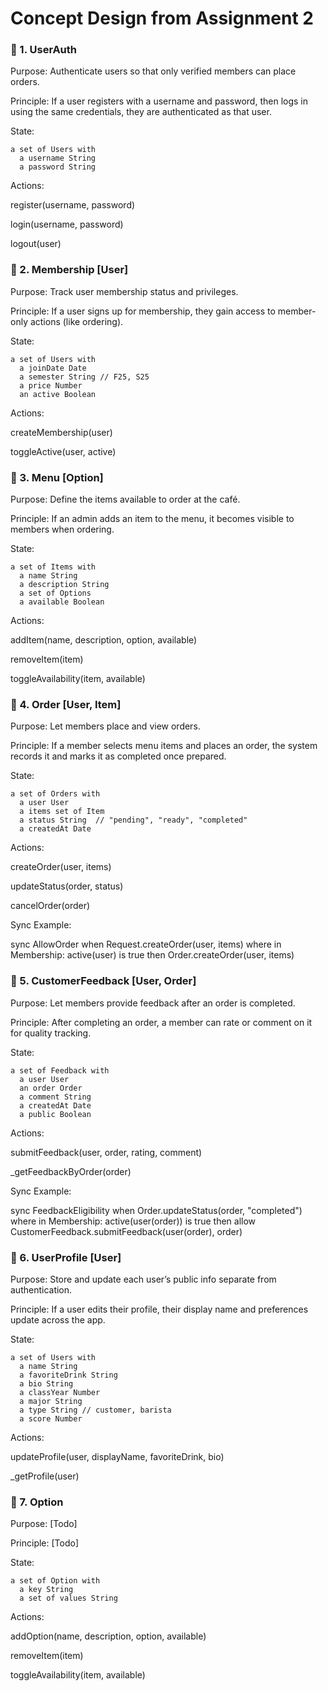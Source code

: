 # Concept Design from Assignment 2
### 🧩 1. UserAuth

Purpose:
Authenticate users so that only verified members can place orders.

Principle:
If a user registers with a username and password, then logs in using the same credentials, they are authenticated as that user.

State:
```
a set of Users with
  a username String
  a password String
```

Actions:

register(username, password)

login(username, password)

logout(user)

### 🧩 2. Membership [User]

Purpose:
Track user membership status and privileges.

Principle:
If a user signs up for membership, they gain access to member-only actions (like ordering).

State:
```
a set of Users with
  a joinDate Date
  a semester String // F25, S25
  a price Number
  an active Boolean
```

Actions:

createMembership(user)

toggleActive(user, active)

### 🧩 3. Menu [Option]

Purpose:
Define the items available to order at the café.

Principle:
If an admin adds an item to the menu, it becomes visible to members when ordering.

State:
```
a set of Items with
  a name String
  a description String
  a set of Options
  a available Boolean
```

Actions:

addItem(name, description, option, available)

removeItem(item)

toggleAvailability(item, available)

### 🧩 4. Order [User, Item]

Purpose:
Let members place and view orders.

Principle:
If a member selects menu items and places an order, the system records it and marks it as completed once prepared.

State:
```
a set of Orders with
  a user User
  a items set of Item
  a status String  // "pending", "ready", "completed"
  a createdAt Date
```

Actions:

createOrder(user, items)

updateStatus(order, status)

cancelOrder(order)

Sync Example:

sync AllowOrder
when Request.createOrder(user, items)
where in Membership: active(user) is true
then Order.createOrder(user, items)

### 🧩 5. CustomerFeedback [User, Order]

Purpose:
Let members provide feedback after an order is completed.

Principle:
After completing an order, a member can rate or comment on it for quality tracking.

State:
```
a set of Feedback with
  a user User
  an order Order
  a comment String
  a createdAt Date
  a public Boolean
```

Actions:

submitFeedback(user, order, rating, comment)

_getFeedbackByOrder(order)

Sync Example:

sync FeedbackEligibility
when Order.updateStatus(order, "completed")
where in Membership: active(user(order)) is true
then allow CustomerFeedback.submitFeedback(user(order), order)

### 🧩 6. UserProfile [User]

Purpose:
Store and update each user’s public info separate from authentication.

Principle:
If a user edits their profile, their display name and preferences update across the app.

State:
```
a set of Users with
  a name String
  a favoriteDrink String
  a bio String
  a classYear Number
  a major String
  a type String // customer, barista
  a score Number
```

Actions:

updateProfile(user, displayName, favoriteDrink, bio)

_getProfile(user)

### 🧩 7. Option

Purpose:
[Todo]

Principle:
[Todo]

State:
```
a set of Option with
  a key String
  a set of values String
```

Actions:

addOption(name, description, option, available)

removeItem(item)

toggleAvailability(item, available)